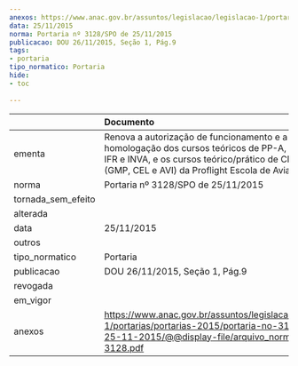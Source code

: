 ```yaml
---
anexos: https://www.anac.gov.br/assuntos/legislacao/legislacao-1/portarias/portarias-2015/portaria-no-3128-spo-de-25-11-2015/@@display-file/arquivo_norma/PA2015-3128.pdf
data: 25/11/2015
norma: Portaria nº 3128/SPO de 25/11/2015
publicacao: DOU 26/11/2015, Seção 1, Pág.9
tags:
- portaria
tipo_normatico: Portaria
hide: 
- toc 
 
---
```


|                    | Documento                                                                                                                                                                                                |
|:-------------------|:---------------------------------------------------------------------------------------------------------------------------------------------------------------------------------------------------------|
| ementa             | Renova a autorização de funcionamento e a homologação dos cursos teóricos de PP-A, PC-A/IFR, IFR e INVA, e os cursos teórico/prático de CMV e MMA (GMP, CEL e AVI) da Proflight Escola de Aviação Civil. |
| norma              | Portaria nº 3128/SPO de 25/11/2015                                                                                                                                                                       |
| tornada_sem_efeito |                                                                                                                                                                                                          |
| alterada           |                                                                                                                                                                                                          |
| data               | 25/11/2015                                                                                                                                                                                               |
| outros             |                                                                                                                                                                                                          |
| tipo_normatico     | Portaria                                                                                                                                                                                                 |
| publicacao         | DOU 26/11/2015, Seção 1, Pág.9                                                                                                                                                                           |
| revogada           |                                                                                                                                                                                                          |
| em_vigor           |                                                                                                                                                                                                          |
| anexos             | https://www.anac.gov.br/assuntos/legislacao/legislacao-1/portarias/portarias-2015/portaria-no-3128-spo-de-25-11-2015/@@display-file/arquivo_norma/PA2015-3128.pdf                                        |